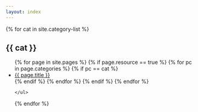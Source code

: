 ```yaml
---
layout: index
---
```


<div class="home">

  {% for cat in site.category-list %}
    <h2>{{ cat }}</h2>
    <ul>
    {% for page in site.pages %}
      {% if page.resource == true %}
        {% for pc in page.categories %}
          {% if pc == cat %}
          <li><a href="{{ page.url }}">{{ page.title }}</a></li>
          {% endif %}   <!-- cat-match-p -->
        {% endfor %}  <!-- page-category -->
      {% endif %}   <!-- resource-p -->
    {% endfor %} <!-- page -->

    </ul>
  {% endfor %}  <!-- cat -->

</div>
